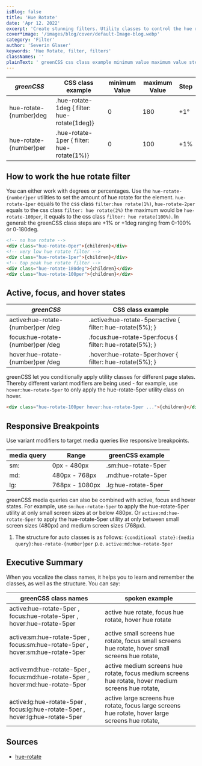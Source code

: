 ```yaml
---
isBlog: false
title: 'Hue Rotate'
date: 'Apr 12. 2022'
excerpt: 'Create stunning filters. Utility classes to control the hue rotate.'
cover*image: '/images/blog/cover/default-Image-blog.webp'
category: 'Filter'
author: 'Severin Glaser'
keywords: 'Hue Rotate, filter, filters'
classNames: ''
plainText: ' greenCSS css class example minimum value maximum value step hue-rotate number deg hue-rotate-1deg filter: hue-rotate 1deg 0 180 +1° hue-rotate number per hue-rotate-1per filter: hue-rotate 1% 0 100 +1% how to work the hue rotate filter you can either work with degrees or percentages use the `hue-rotate number per` utilities to set the amount of hue rotate for the element `hue-rotate-1per` equals to the css class `filter:hue rotate 1% ` `hue-rotate-2per` equals to the css class `filter: hue rotate 2% ` the maximum would be `hue-rotate-100per` it equals to the css class `filter: hue rotate 100% ` in general: the greenCSS class steps are +1% or +1deg ranging from 0-100% or 0-180deg  active focus and hover states greenCSS css class example active:hue-rotate number per deg active :hue-rotate-5per:active filter: hue-rotate 5% ; focus:hue-rotate number per deg focus :hue-rotate-5per:focus filter: hue-rotate 5% ; hover:hue-rotate number per deg hover :hue-rotate-5per:hover filter: hue-rotate 5% ; greenCSS let you conditionally apply utility classes for different page states thereby different variant modifiers are being used for example use `hover:hue-rotate-5per` to only apply the hue-rotate-5per utility class on hover  responsive breakpoints use variant modifiers to target media queries like responsive breakpoints media query range greenCSS example sm: 0px 480px sm:hue-rotate-5per md: 480px 768px md:hue-rotate-5per lg: 768px 1080px lg:hue-rotate-5per greenCSS media queries can also be combined with active focus and hover states for example use `sm:hue-rotate-5per` to apply the hue-rotate-5per utility at only small screen sizes at or below 480px or `active:md:hue-rotate-5per` to apply the hue-rotate-5per utility at only between small screen sizes 480px and medium screen sizes 768px 1 the structure for auto classes is as follows: ` conditional state : media query :hue-rotate number per` p e `active:md:hue-rotate-5per` executive summary when you vocalize the class names it helps you to learn and remember the classes as well as the structure you can say: greenCSS class names spoken example active:hue-rotate-5per focus:hue-rotate-5per hover:hue-rotate-5per active hue rotate focus hue rotate hover hue rotate active:sm:hue-rotate-5per focus:sm:hue-rotate-5per hover:sm:hue-rotate-5per active small screens hue rotate focus small screens hue rotate hover small screens hue rotate active:md:hue-rotate-5per focus:md:hue-rotate-5per hover:md:hue-rotate-5per active medium screens hue rotate focus medium screens hue rotate hover medium screens hue rotate active:lg:hue-rotate-5per focus:lg:hue-rotate-5per hover:lg:hue-rotate-5per active large screens hue rotate focus large screens hue rotate hover large screens hue rotate sources hue rotate https: developer mozilla org en-us docs web css filter-function hue rotate '
---
```


| _greenCSS_              | CSS class example                            | minimum Value | maximum Value | Step |
| ---------------------- | -------------------------------------------- | ------------- | ------------- | ---- |
| hue-rotate-{number}deg | .hue-rotate-1deg { filter: hue-rotate(1deg)} | 0             | 180           | +1°  |
| hue-rotate-{number}per | .hue-rotate-1per { filter: hue-rotate(1%)}   | 0             | 100           | +1%  |

## How to work the hue rotate filter

You can either work with degrees or percentages. Use the `hue-rotate-{number}per` utilities to set the amount of hue rotate for the element. `hue-rotate-1per` equals to the css class `filter:hue rotate(1%)`, `hue-rotate-2per` equals to the css class `filter: hue rotate(2%)` the maximum would be `hue-rotate-100per`, it equals to the css class `filter: hue rotate(100%)`. In general: the greenCSS class steps are +1% or +1deg ranging from 0-100% or 0-180deg.

```html
<!-- no hue rotate -->
<div class="hue-rotate-0per">{children}</div>
<!-- very low hue rotate filter -->
<div class="hue-rotate-1per">{children}</div>
<!-- top peak hue rotate filter -->
<div class="hue-rotate-180deg">{children}</div>
<div class="hue-rotate-100per">{children}</div>
```

## Active, focus, and hover states

| _greenCSS_                          | CSS class example                                           |
| ---------------------------------- | ----------------------------------------------------------- |
| active:hue-rotate-{number}per /deg | .active\:hue-rotate-5per:active { filter: hue-rotate(5%); } |
| focus:hue-rotate-{number}per /deg  | .focus\:hue-rotate-5per:focus { filter: hue-rotate(5%); }   |
| hover:hue-rotate-{number}per /deg  | .hover\:hue-rotate-5per:hover { filter: hue-rotate(5%); }   |

greenCSS let you conditionally apply utility classes for different page states. Thereby different variant modifiers are being used - for example, use `hover:hue-rotate-5per` to only apply the hue-rotate-5per utility class on hover.

```html
<div class="hue-rotate-100per hover:hue-rotate-5per ...">{children}</div>
```

## Responsive Breakpoints

Use variant modifiers to target media queries like responsive breakpoints.

| media query | Range          | greenCSS example     |
| ----------- | -------------- | ------------------- |
| sm:         | 0px - 480px    | .sm:hue-rotate-5per |
| md:         | 480px - 768px  | .md:hue-rotate-5per |
| lg:         | 768px - 1080px | .lg:hue-rotate-5per |

greenCSS media queries can also be combined with active, focus and hover states. For example, use `sm:hue-rotate-5per` to apply the hue-rotate-5per utility at only small screen sizes at or below 480px. Or `active:md:hue-rotate-5per` to apply the hue-rotate-5per utility at only between small screen sizes (480px) and medium screen sizes (768px).

1. The structure for auto classes is as follows: `{conditional state}:{media query}:hue-rotate-{number}per` p.e. `active:md:hue-rotate-5per`

## Executive Summary

When you vocalize the class names, it helps you to learn and remember the classes, as well as the structure. You can say:

| greenCSS class names                                                             | spoken example                                                                                      |
| ------------------------------------------------------------------------------- | --------------------------------------------------------------------------------------------------- |
| active:hue-rotate-5per , focus:hue-rotate-5per , hover:hue-rotate-5per          | active hue rotate, focus hue rotate, hover hue rotate                                               |
| active:sm:hue-rotate-5per , focus:sm:hue-rotate-5per , hover:sm:hue-rotate-5per | active small screens hue rotate, focus small screens hue rotate, hover small screens hue rotate,    |
| active:md:hue-rotate-5per , focus:md:hue-rotate-5per , hover:md:hue-rotate-5per | active medium screens hue rotate, focus medium screens hue rotate, hover medium screens hue rotate, |
| active:lg:hue-rotate-5per , focus:lg:hue-rotate-5per , hover:lg:hue-rotate-5per | active large screens hue rotate, focus large screens hue rotate, hover large screens hue rotate,    |

## Sources

- [hue-rotate](https://developer.mozilla.org/en-US/docs/Web/CSS/filter-function/hue-rotate)
